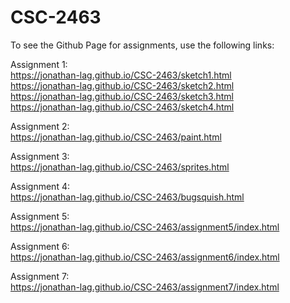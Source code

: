 # CSC-2463

To see the Github Page for assignments, use the following links:

Assignment 1:  
https://jonathan-lag.github.io/CSC-2463/sketch1.html  
https://jonathan-lag.github.io/CSC-2463/sketch2.html  
https://jonathan-lag.github.io/CSC-2463/sketch3.html  
https://jonathan-lag.github.io/CSC-2463/sketch4.html  

Assignment 2:  
https://jonathan-lag.github.io/CSC-2463/paint.html  

Assignment 3:  
https://jonathan-lag.github.io/CSC-2463/sprites.html  

Assignment 4:  
https://jonathan-lag.github.io/CSC-2463/bugsquish.html  

Assignment 5:  
https://jonathan-lag.github.io/CSC-2463/assignment5/index.html   

Assignment 6:  
https://jonathan-lag.github.io/CSC-2463/assignment6/index.html  

Assignment 7:  
https://jonathan-lag.github.io/CSC-2463/assignment7/index.html
